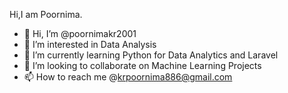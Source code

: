 Hi,I am Poornima.
- 👋 Hi, I’m @poornimakr2001
- 👀 I’m interested in Data Analysis
- 🌱 I’m currently learning Python for Data Analytics and Laravel
- 💞️ I’m looking to collaborate on Machine Learning Projects
- 📫 How to reach me @krpoornima886@gmail.com

<!---
poornimakr2001/poornimakr2001 is a ✨ special ✨ repository because its `README.md` (this file) appears on your GitHub profile.
You can click the Preview link to take a look at your changes.
--->
